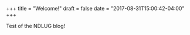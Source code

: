 +++
title = "Welcome!"
draft = false
date = "2017-08-31T15:00:42-04:00"
+++

Test of the NDLUG blog!

